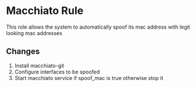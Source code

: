 # Macchiato Rule
This role allows the system to automatically spoof its mac address with legit looking mac addresses

## Changes
1. Install macchiato-git
1. Configure interfaces to be spoofed
1. Start macchiato service if spoof_mac is true otherwise stop it
